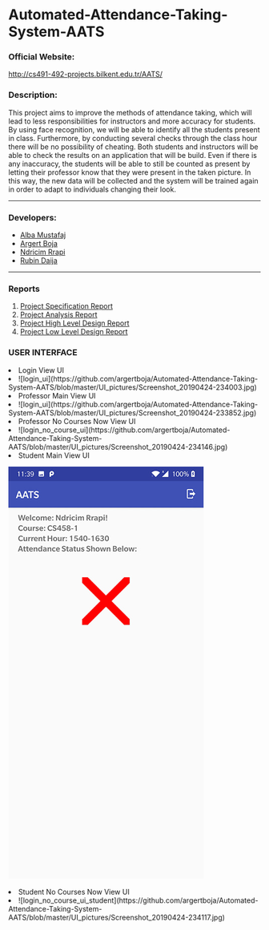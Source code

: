 # Automated-Attendance-Taking-System-AATS

### Official Website:
http://cs491-492-projects.bilkent.edu.tr/AATS/

### Description:
<p>This project aims to improve the methods of attendance taking, which will lead to less  responsibilities  for  instructors  and  more  accuracy  for  students.  By  using  face recognition, we will be able to identify all the students present in class. Furthermore, by  conducting  several  checks  through  the  class  hour  there  will  be  no  possibility  of cheating.  Both  students  and  instructors  will  be  able  to  check  the  results  on  an application that will be build. Even if there is any inaccuracy, the students will be able 
to still be counted as present by letting their professor know that they were present in the taken picture. In this way, the new data will be collected and the system will be trained again in order to adapt to individuals changing their look. 
</p>
<hr />

### Developers:
<ul>
<li><a href="https://github.com/AlbaMustafaj">Alba Mustafaj</a></li>
<li><a href="https://github.com/argertboja">Argert Boja</a></li>
<li><a href="https://github.com/ndricimrr">Ndricim Rrapi</a></li>
<li><a href="https://github.com/RubinDaija">Rubin Daija</a></li>
</ul>
<hr /> 

### Reports
<ol>
<li> <a href="https://github.com/argertboja/Automated-Attendance-Taking-System-AATS/blob/master/Reports/01_Project_Specification_Report.pdf"> Project Specification Report </a> </li>
<li> <a href="https://github.com/argertboja/Automated-Attendance-Taking-System-AATS/blob/master/Reports/02_Project_Analysis_Report.pdf"> Project Analysis Report </a> </li>
<li> <a href="https://github.com/argertboja/Automated-Attendance-Taking-System-AATS/blob/master/Reports/03_High_Level_Design_Report.pdf"> Project High Level Design Report </a> </li>
<li> <a href="https://github.com/argertboja/Automated-Attendance-Taking-System-AATS/blob/master/Reports/04_Low_Level_Design_Report.pdf"> Project Low Level Design Report </a> </li>
</ol>

### USER INTERFACE

<li>Login View UI </li>
<li> ![login_ui](https://github.com/argertboja/Automated-Attendance-Taking-System-AATS/blob/master/UI_pictures/Screenshot_20190424-234003.jpg) </li>

<li> Professor Main View UI </li>

<li> ![login_ui](https://github.com/argertboja/Automated-Attendance-Taking-System-AATS/blob/master/UI_pictures/Screenshot_20190424-233852.jpg) </li>

<li>Professor No Courses Now View UI </li>

<li>![login_no_course_ui](https://github.com/argertboja/Automated-Attendance-Taking-System-AATS/blob/master/UI_pictures/Screenshot_20190424-234146.jpg) </li>

<li>Student Main View UI</li>


![login_ui_student](https://github.com/argertboja/Automated-Attendance-Taking-System-AATS/blob/master/UI_pictures/Screenshot_20190424-233954.jpg)

<li>Student No Courses Now View UI</li>
<li>![login_no_course_ui_student](https://github.com/argertboja/Automated-Attendance-Taking-System-AATS/blob/master/UI_pictures/Screenshot_20190424-234117.jpg)</li>


